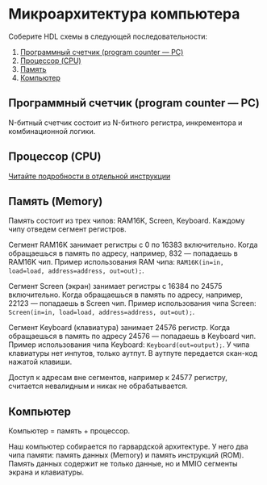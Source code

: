 # Микроархитектура компьютера

Соберите HDL схемы в следующей последовательности:

1. [Программный счетчик (program counter — PC)](counter/PC.hdl)
2. [Процессор (CPU)](CPU/CPU.hdl)
3. [Память](memory/Memory.hdl)
4. [Компьютер](computer/Computer.hdl)

## Программный счетчик (program counter — PC)

N-битный счетчик состоит из N-битного регистра, инкрементора и комбинационной логики.

## Процессор (CPU)

[Читайте подробности в отдельной инструкции](CPU/README.md)

## Память (Memory)

Память состоит из трех чипов: RAM16K, Screen, Keyboard. Каждому чипу отведем сегмент регистров.

Сегмент RAM16K занимает регистры с 0 по 16383 включительно. Когда обращаешься в память по адресу, например, 832 — попадаешь в RAM16K чип. Пример использования RAM чипа: `RAM16K(in=in, load=load, address=address, out=out);`.

Сегмент Screen (экран) занимает регистры с 16384 по 24575 включительно. Когда обращаешься в память по адресу, например, 22123 — попадаешь в Screen чип. Пример использования чипа Screen: `Screen(in=in, load=load, address=address, out=out);`.

Сегмент Keyboard (клавиатура) занимает 24576 регистр. Когда обращаешься в память по адресу 24576 — попадаешь в Keyboard чип. Пример использования чипа Keyboard: `Keyboard(out=output);`. У чипа клавиатуры нет инпутов, только аутпут. В аутпуте передается скан-код нажатой клавиши.

Доступ к адресам вне сегментов, например к 24577 регистру, считается невалидным и никак не обрабатывается.

## Компьютер

Компьютер = память + процессор.

Наш компьютер собирается по гарвардской архитектуре. У него два чипа памяти: память данных (Memory) и память инструкций (ROM). Память данных содержит не только данные, но и MMIO сегменты экрана и клавиатуры.
